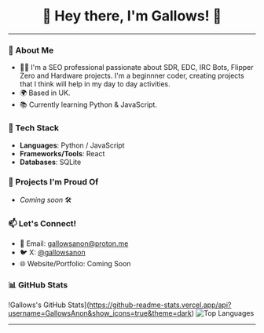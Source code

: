 <div align="center">
  <h1>👋 Hey there, I'm Gallows! 🚀</h1>
</div>

---

### 🌟 About Me
- 🧑‍💻 I'm a SEO professional passionate about SDR, EDC, IRC Bots, Flipper Zero and Hardware projects. I'm a beginnner coder, creating projects that I think will help in my day to day activities.
- 🌍 Based in UK.
- 📚 Currently learning Python & JavaScript.

### 🔧 Tech Stack
- **Languages**: Python / JavaScript
- **Frameworks/Tools**: React
- **Databases**: SQLite

### 🚀 Projects I'm Proud Of
- *Coming soon* 🛠️

### 📫 Let's Connect!
- 📧 Email: [gallowsanon@proton.me](mailto:gallowsanon@proton.me)
- 🐦 X: [@gallowsanon](https://x.com/GallowsAnon)
- 🌐 Website/Portfolio: Coming Soon

### 📊 GitHub Stats
!Gallows's GitHub Stats](https://github-readme-stats.vercel.app/api?username=GallowsAnon&show_icons=true&theme=dark)
![Top Languages](https://github-readme-stats.vercel.app/api/top-langs/?username=GallowsAnon&layout=compact&theme=dark)

---
